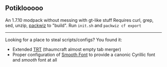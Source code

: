## Potiklooooo
 An 1.7.10 modpack without messing with gt-like stuff
Requires curl, grep, sed, unzip, [packwiz](https://github.com/packwiz/packwiz) to "build". Run `init.sh` and `packwiz cf export`

---
Looking for a place to steal scripts/configs? You found it:
* Extended [TRT](https://legacy.curseforge.com/minecraft/customization/tidy-research-tabs) (thaumcraft almost empty tab merger)
* Proper configuration of [Smooth Font](https://www.curseforge.com/minecraft/mc-mods/smooth-font) to provide a canonic Cyrillic font and *smooth* font at all
